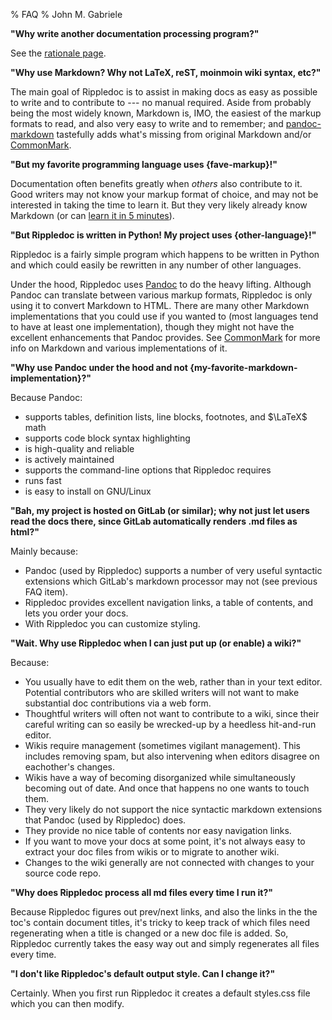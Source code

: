 % FAQ
% John M. Gabriele

**"Why write another documentation processing program?"**

See the [rationale page](rationale.html).



**"Why use Markdown? Why not LaTeX, reST, moinmoin wiki syntax, etc?"**

The main goal of Rippledoc is to assist in making docs as easy as
possible to write and to contribute to --- no manual required. Aside
from probably being the most widely known, Markdown is, IMO, the
easiest of the markup formats to read, and also very easy to write and
to remember; and
[pandoc-markdown](http://pandoc.org/MANUAL.html#pandocs-markdown)
tastefully adds what's missing from original Markdown and/or
[CommonMark](http://commonmark.org/).



**"But my favorite programming language uses {fave-markup}!"**

Documentation often benefits greatly when *others* also contribute to
it. Good writers may not know your markup format of choice, and may
not be interested in taking the time to learn it. But they very likely
already know Markdown (or can [learn it in 5
minutes](quick-markdown-example.html)).



**"But Rippledoc is written in Python! My project uses {other-language}!"**

Rippledoc is a fairly simple program which happens to be written in
Python and which could easily be rewritten in any number of other
languages.

Under the hood, Rippledoc uses [Pandoc](http://pandoc.org/) to do the
heavy lifting. Although Pandoc can translate between various markup
formats, Rippledoc is only using it to convert Markdown to HTML. There
are many other Markdown implementations that you could use if you
wanted to (most languages tend to have at least one implementation),
though they might not have the excellent enhancements that Pandoc
provides. See [CommonMark](http://commonmark.org/) for more info on
Markdown and various implementations of it.



**"Why use Pandoc under the hood and not {my-favorite-markdown-implementation}?"**

Because Pandoc:

  * supports tables, definition lists, line blocks, footnotes, and $\LaTeX$ math
  * supports code block syntax highlighting
  * is high-quality and reliable
  * is actively maintained
  * supports the command-line options that Rippledoc requires
  * runs fast
  * is easy to install on GNU/Linux


**"Bah, my project is hosted on GitLab (or similar); why not just let
users read the docs there, since GitLab automatically renders .md
files as html?"**

Mainly because:

  * Pandoc (used by Rippledoc) supports a number of very useful
    syntactic extensions which GitLab's markdown processor may not
    (see previous FAQ item).
  * Rippledoc provides excellent navigation links, a table of
    contents, and lets you order your docs.
  * With Rippledoc you can customize styling.


**"Wait. Why use Rippledoc when I can just put up (or enable) a wiki?"**

Because:

  * You usually have to edit them on the web, rather than in your
    text editor. Potential contributors who are skilled writers
    will not want to make substantial doc contributions via a web
    form.
  * Thoughtful writers will often not want to contribute to a wiki,
    since their careful writing can so easily be wrecked-up by a
    heedless hit-and-run editor.
  * Wikis require management (sometimes vigilant management).
    This includes removing spam, but also intervening when editors
    disagree on eachother's changes.
  * Wikis have a way of becoming disorganized while simultaneously
    becoming out of date. And once that happens no one wants to
    touch them.
  * They very likely do not support the nice syntactic markdown
    extensions that Pandoc (used by Rippledoc) does.
  * They provide no nice table of contents nor easy navigation links.
  * If you want to move your docs at some point, it's not always
    easy to extract your doc files from wikis or to migrate to another
    wiki.
  * Changes to the wiki generally are not connected with changes to
    your source code repo.



**"Why does Rippledoc process all md files every time I run it?"**

Because Rippledoc figures out prev/next links, and also the links in
the the toc's contain document titles, it's tricky to keep track of
which files need regenerating when a title is changed or a new doc
file is added. So, Rippledoc currently takes the easy way out and
simply regenerates all files every time.


**"I don't like Rippledoc's default output style. Can I change it?"**

Certainly. When you first run Rippledoc it creates a default
styles.css file which you can then modify.
